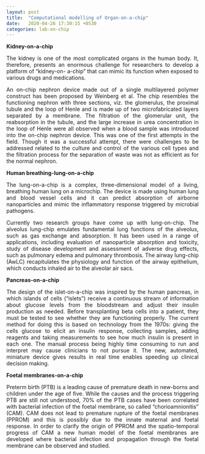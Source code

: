 ```yaml
---
layout: post
title:  "Computational modelling of Organ-on-a-chip"
date:   2020-04-26 17:30:15 +0530
categories: lab-on-chip
---
```


**Kidney-on-a-chip**
<p style="text-align:justify">The kidney is one of the most complicated organs in the human body. It, therefore,
presents an enormous challenge for researchers to develop a platform of “kidney-on-
a-chip” that can mimic its function when exposed to various drugs and medications.</centre></p>

<p style="text-align:justify">An on-chip nephron device made out of a single multilayered polymer construct
has been proposed by Weinberg et al. The chip resembles the functioning
nephron with three sections, viz. the glomerulus, the proximal tubule and the loop
of Henle and is made up of two microfabricated layers separated by a membrane.
The filtration of the glomerular unit, the reabsorption in the tubule, and the large
increase in urea concentration in the loop of Henle were all observed when a blood
sample was introduced into the on-chip nephron device. This was one of the first
attempts in the field. Though it was a successful attempt, there were challenges to
be addressed related to the culture and control of the various cell types and the
filtration process for the separation of waste was not as efficient as for the normal
nephron.</p>



**Human breathing-lung-on-a-chip**
<p style="text-align:justify">The lung-on-a-chip is a complex, three-dimensional model of a living, breathing
human lung on a microchip. The device is made using human lung and blood
vessel cells and it can predict absorption of airborne nanoparticles and mimic the
inflammatory response triggered by microbial pathogens.</p>
<p style="text-align:justify">Currently two research groups have come up with lung-on-chip. The alveolus
lung-chip emulates fundamental lung functions of the alveolus, such as gas exchange
and absorption. It has been used in a range of applications, including evaluation of
nanoparticle absorption and toxicity, study of disease development and assessment
of adverse drug effects, such as pulmonary edema and pulmonary thrombosis. The
airway lung-chip (AwLC) recapitulates the physiology and function of the airway
epithelium, which conducts inhaled air to the alveolar air sacs.</p>

**Pancreas-on-a-chip**

<p style="text-align:justify"> The design of the islet-on-a-chip was inspired by the human pancreas, in which
islands of cells (“islets”) receive a continuous stream of information about glucose
levels from the bloodstream and adjust their insulin production as needed.
Before transplanting beta cells into a patient, they must be tested to see whether
they are functioning properly. The current method for doing this is based on
technology from the 1970s: giving the cells glucose to elicit an insulin response,
collecting samples, adding reagents and taking measurements to see how much
insulin is present in each one. The manual process being highly time consuming
to run and interpret may cause clinicians to not pursue it. The new, automated,
miniature device gives results in real time enables speeding up clinical decision
making.</p>

**Foetal membranes-on-a-chip**
<p style="text-align:justify">Preterm birth (PTB) is a leading cause of premature death in new-borns and
children under the age of five. While the causes and the process triggering PTB
are still not understood, 70% of the PTB cases have been correlated with bacterial
infection of the foetal membrane, so called “chorioamnionitis” (CAM). CAM
does not lead to premature rupture of the foetal membranes (PPROM) and this is
possibly due to the innate maternal and foetal response. In order to clarify the
origin of PPROM and the spatio-temporal progress of CAM a new human model
of the foetal membranes are developed where bacterial infection and propagation
through the foetal membrane can be observed and studied.</p>


